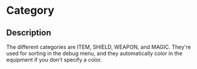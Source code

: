 # Category
## Description
The different categories are ITEM, SHIELD, WEAPON, and MAGIC. They're used for sorting in the debug menu, and they automatically color in the equipment if you don't specify a color.